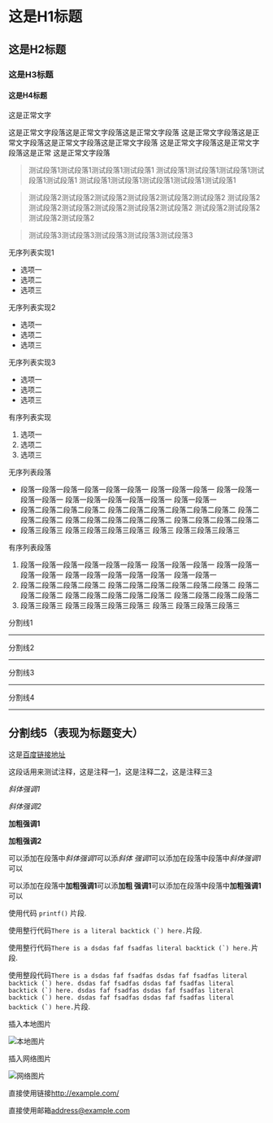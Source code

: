 # 这是H1标题
## 这是H2标题
### 这是H3标题
#### 这是H4标题

这是正常文字

这是正常文字段落这是正常文字段落这是正常文字段落
这是正常文字段落这是正常文字段落这是正常文字段落这是正常文字段落
    这是正常文字段落这是正常文字段落这是正常
这是正常文字段落

> 测试段落1测试段落1测试段落1测试段落1
测试段落1测试段落1测试段落1测试段落1测试段落1
测试段落1测试段落1测试段落1测试段落1测试段落1

> 测试段落2测试段落2测试段落2测试段落2测试段落2测试段落2
> 测试段落2测试段落2测试段落2测试段落2测试段落2测试段落2
测试段落2测试段落2测试段落2测试段落2

> 测试段落3测试段落3测试段落3测试段落3测试段落3

无序列表实现1
* 选项一
* 选项二
* 选项三

无序列表实现2
+ 选项一
+ 选项二
+ 选项三

无序列表实现3
- 选项一
- 选项二
- 选项三

有序列表实现
1. 选项一
2. 选项二
3. 选项三

无序列表段落
* 段落一段落一段落一段落一段落一段落一
段落一段落一段落一
段落一段落一段落一段落一
段落一段落一段落一段落一段落一
段落一段落一
* 段落二段落二段落二段落二
段落二段落二段落二段落二段落二段落二
段落二段落二段落二
段落二段落二段落二段落二段落二
段落二段落二段落二段落二
* 段落三段落三
段落三段落三段落三段落三
段落三
段落三段落三段落三

有序列表段落
1. 段落一段落一段落一段落一段落一段落一
段落一段落一段落一
段落一段落一段落一段落一
段落一段落一段落一段落一段落一
段落一段落一
2. 段落二段落二段落二段落二
段落二段落二段落二段落二段落二段落二
段落二段落二段落二
段落二段落二段落二段落二段落二
段落二段落二段落二段落二
3. 段落三段落三
段落三段落三段落三段落三
段落三
段落三段落三段落三

分割线1
* * *

分割线2
***

分割线3
*****

分割线4
- - -

分割线5（表现为标题变大）
-------

这是[百度链接地址](http://baidu.com/)

这段话用来测试注释，这是注释一[1]，这是注释二[2]，这是注释三[3]

*斜体强调1*

_斜体强调2_

**加粗强调1**

__加粗强调2__

可以添加在段落中*斜体强调1*可以添*斜体
强调1*可以添加在段落中段落中*斜体强调1*可以

可以添加在段落中**加粗强调1**可以添**加粗
强调1**可以添加在段落中段落中**加粗强调1**可以


使用代码 `printf()` 片段.

使用整行代码``There is a literal backtick (`) here.``片段.

使用整行代码``There is a dsdas faf fsadfas
literal backtick (`) here.``片段.

使用整段代码```There is a
 dsdas faf fsadfas
  dsdas faf fsadfas
literal backtick (`) here.
 dsdas faf fsadfas
  dsdas faf fsadfas
literal backtick (`) here.
 dsdas faf fsadfas
  dsdas faf fsadfas
literal backtick (`) here.
 dsdas faf fsadfas
  dsdas faf fsadfas
literal backtick (`) here.```片段.

插入本地图片

![本地图片](resource:assets/animal.png#140x140)

插入网络图片

![网络图片](https://s3.ax1x.com/2021/02/03/yMywCQ.png#140x140)

直接使用链接<http://example.com/>

直接使用邮箱<address@example.com>

[1]: http://google.com/        "Google"
[2]: http://search.yahoo.com/  "Yahoo Search"
[3]: http://search.msn.com/    "MSN Search"